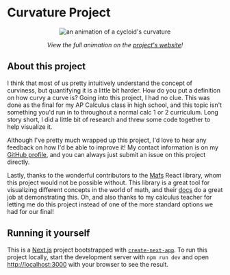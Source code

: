 # Curvature Project

<p align = "center">
<img src="https://curvature.zsrobinson.com/cycloid.gif" alt="an animation of a cycloid's curvature" />
</p>

<p align="center">
  <i> View the full animation on the <a href="https://curvature.zsrobinson.com">project's website</a>!</i>
</p>

## About this project

I think that most of us pretty intuitively understand the concept of curviness, but quantifying it is a little bit harder. How do you put a definition on how curvy a curve is? Going into this project, I had no clue. This was done as the final for my AP Calculus class in high school, and this topic isn't something you'd run in to throughout a normal calc 1 or 2 curriculum. Long story short, I did a little bit of research and threw some code together to help visualize it.

Although I've pretty much wrapped up this project, I'd love to hear any feedback on how I'd be able to improve it! My contact information is on my [GitHub profile](https://github.com/zsrobinson), and you can always just submit an issue on this project directly.

Lastly, thanks to the wonderful contributors to the [Mafs](https://mafs.dev/) React library, whom this project would not be possible without. This library is a great tool for visualizing different concepts in the world of math, and their [docs](https://mafs.dev/guides/examples/bezier-curves) do a great job at demonstrating this. Oh, and also thanks to my calculus teacher for letting me do this project instead of one of the more standard options we had for our final!

## Running it yourself

This is a [Next.js](https://nextjs.org/) project bootstrapped with [`create-next-app`](https://github.com/vercel/next.js/tree/canary/packages/create-next-app). To run this project locally, start the development server with `npm run dev` and open [http://localhost:3000](http://localhost:3000) with your browser to see the result.
